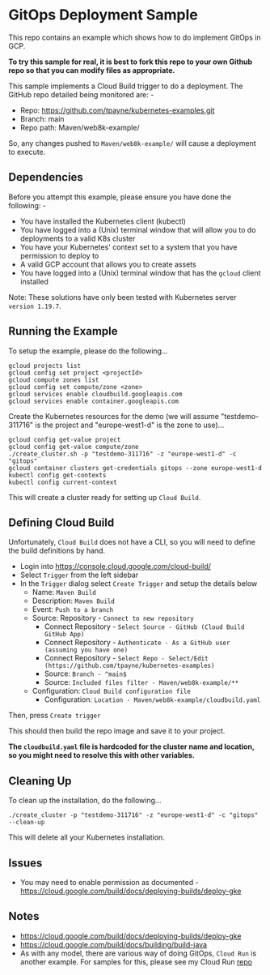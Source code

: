 GitOps Deployment Sample
========================

This repo contains an example which shows how to do implement GitOps in GCP.

**To try this sample for real, it is best to fork this repo to your own Github repo so that you can modify files as appropriate.**

This sample implements a Cloud Build trigger to do a deployment. The GitHub repo detailed being monitored are: -
* Repo: https://github.com/tpayne/kubernetes-examples.git
* Branch: main
* Repo path: Maven/web8k-example/

So, any changes pushed to `Maven/web8k-example/` will cause a deployment to execute.

Dependencies
------------
Before you attempt this example, please ensure you have done the following: -
- You have installed the Kubernetes client (kubectl)
- You have logged into a (Unix) terminal window that will allow you to do deployments to a valid K8s cluster
- You have your Kubernetes' context set to a system that you have permission to deploy to
- A valid GCP account that allows you to create assets
- You have logged into a (Unix) terminal window that has the `gcloud` client installed

Note: These solutions have only been tested with Kubernetes server `version 1.19.7`.

Running the Example
-------------------
To setup the example, please do the following...

    gcloud projects list
    gcloud config set project <projectId>
    gcloud compute zones list
    gcloud config set compute/zone <zone>
    gcloud services enable cloudbuild.googleapis.com
    gcloud services enable container.googleapis.com

Create the Kubernetes resources for the demo (we will assume "testdemo-311716" is the project and
"europe-west1-d" is the zone to use)...

    gcloud config get-value project
    gcloud config get-value compute/zone
    ./create_cluster.sh -p "testdemo-311716" -z "europe-west1-d" -c "gitops"
    gcloud container clusters get-credentials gitops --zone europe-west1-d
    kubectl config get-contexts
    kubectl config current-context

This will create a cluster ready for setting up `Cloud Build`.

Defining Cloud Build
--------------------
Unfortunately, `Cloud Build` does not have a CLI, so you will need to define the build definitions by hand.

* Login into https://console.cloud.google.com/cloud-build/
* Select `Trigger` from the left sidebar
* In the `Trigger` dialog select `Create Trigger` and setup the details below
  * Name: `Maven Build`
  * Description: `Maven Build`
  * Event: `Push to a branch`
  * Source: Repository - `Connect to new repository`
    * Connect Repository - `Select Source - GitHub (Cloud Build GitHub App)`
    * Connect Repository - `Authenticate - As a GitHub user (assuming you have one)`
    * Connect Repository - `Select Repo - Select/Edit (https://github.com/tpayne/kubernetes-examples)`
    * Source: `Branch - ^main$`
    * Source: `Included files filter - Maven/web8k-example/**`
  * Configuration: `Cloud Build configuration file`
    * Configuration: `Location - Maven/web8k-example/cloudbuild.yaml`

Then, press `Create trigger`

This should then build the repo image and save it to your project. 

**The `cloudbuild.yaml` file is hardcoded for the cluster name and location, so you might need to resolve this with other variables.**

Cleaning Up
-----------
To clean up the installation, do the following...

    ./create_cluster -p "testdemo-311716" -z "europe-west1-d" -c "gitops" --clean-up

This will delete all your Kubernetes installation.

Issues
------
- You may need to enable permission as documented - https://cloud.google.com/build/docs/deploying-builds/deploy-gke

Notes
-----
- https://cloud.google.com/build/docs/deploying-builds/deploy-gke
- https://cloud.google.com/build/docs/building/build-java
- As with any model, there are various way of doing GitOps, `Cloud Run` is another example. For samples for this, please see my Cloud Run [repo](https://github.com/tpayne/CloudRun)

